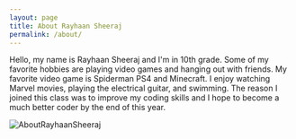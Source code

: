 ```yaml
---
layout: page
title: About Rayhaan Sheeraj
permalink: /about/
---
```



Hello, my name is Rayhaan Sheeraj and I'm in 10th grade. Some of my favorite hobbies are playing video games and hanging out with friends. My favorite video game is Spiderman PS4 and Minecraft. I enjoy watching Marvel movies, playing the electrical guitar, and swimming. The reason I joined this class was to improve my coding skills and I hope to become a much better coder by the end of this year.



<img alt="AboutRayhaanSheeraj" src="{{site.baseurl}}/images/RayhaanHobbies.png">
